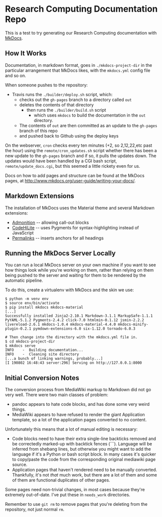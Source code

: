 # Research Computing Documentation Repo

This is a test to try generating our Research Computing documentation with [MkDocs](https://www.mkdocs.org/).

## How It Works

Documentation, in markdown format, goes in `./mkdocs-project-dir` in the particular arrangement that MkDocs likes, with the `mkdocs.yml` config file and so on.

When someone pushes to the repository:
 - Travis runs the `./builder/deploy.sh` script, which:
   - checks out the `gh-pages` branch to a directory called `out`
   - deletes the contents of that directory
     - then runs the `./builder/build.sh` script
       - which uses `mkdocs` to build the documentation in the `out` directory. 
   - The contents of `out` are then committed as an update to the `gh-pages` branch of this repo
   - and pushed back to Github using the deploy keys

On the webserver, `cron` checks every ten minutes (+2, so 2,12,22,etc past the hour) using the `remote/cron_updates.sh` script whether there has been a new update to the `gh-pages` branch and if so, it pulls the updates down. The updates would have been handled by a CGI bash script, `remote/update_docs.cgi`, but this seemed a little rickety even for us.

Docs on how to add pages and structure can be found at the MkDocs pages, at <http://www.mkdocs.org/user-guide/writing-your-docs/>.

## Markdown Extensions

The installation of MkDocs uses the Material theme and several Markdown extensions:

 - [Admonition](https://squidfunk.github.io/mkdocs-material/extensions/admonition/) -- allowing call-out blocks
 - [CodeHiLite](https://squidfunk.github.io/mkdocs-material/extensions/codehilite/) -- uses Pygments for syntax-highlighting instead of JavaScript
 - [Permalinks](https://squidfunk.github.io/mkdocs-material/extensions/permalinks/) -- inserts anchors for all headings

## Running the MkDocs Server Locally

You can run a local MkDocs server on your own machine if you want to see how things look while you're working on them, rather than relying on them being pushed to the server and waiting for them to be rendered by the automatic pipeline.

To do this, create a virtualenv with MkDocs and the skin we use:

```
$ python -m venv env
$ source env/bin/activate
$ pip install mkdocs mkdocs-material
[...]
Successfully installed Jinja2-2.10.1 Markdown-3.1.1 MarkupSafe-1.1.1 PyYAML-5.1.2 Pygments-2.4.2 click-7.0 htmlmin-0.1.12 jsmin-2.2.2 livereload-2.6.1 mkdocs-1.0.4 mkdocs-material-4.4.0 mkdocs-minify-plugin-0.2.1 pymdown-extensions-6.0 six-1.12.0 tornado-6.0.3

# Then change into the directory with the mkdocs.yml file in.
$ cd mkdocs-project-dir
$ mkdocs serve
INFO    -  Building documentation... 
INFO    -  Cleaning site directory 
[...a bunch of linking warnings, probably...]
[I 190802 16:48:43 server:296] Serving on http://127.0.0.1:8000
```

## Initial Conversion Notes

The conversion process from MediaWiki markup to Markdown did not go very well. There were two main classes of problem:

 - pandoc appears to hate code blocks, and has done some very weird things.
 - MediaWiki appears to have refused to render the giant Application template, so a lot of the application pages converted to no content.

Unfortunately this means that a lot of manual editing is necessary:

 - Code blocks need to have their extra single-line backticks removed and be correctedly marked-up with backtick fences (\`\`\`). Language will be inferred from shebang lines, but otherwise you might want to add the language if it's a Python or bash script block. In many cases it's quicker to copy/paste the code from the corresponding original mediawiki page source.
 - Application pages that haven't rendered need to be manually converted. Thankfully, it's not *that* much work, but there are a lot of them and some of them are functional duplicates of other pages.

Some pages need non-trivial changes, in most cases because they're extremely out-of-date. I've put these in `needs_work` directories.

Remember to use `git rm` to remove pages that you're deleting from the repository, not just normal `rm`.
